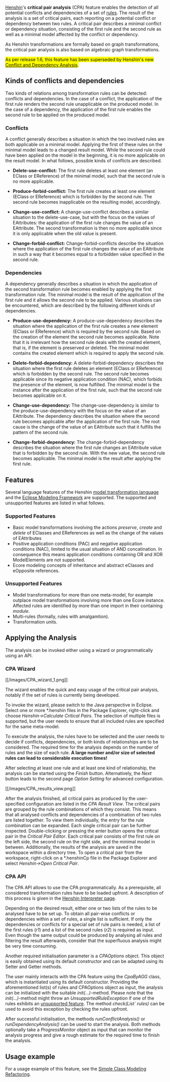 [Henshin](Home "wikilink")\'s **critical pair analysis** (CPA)
feature enables the detection of all potential conflicts and
dependencies of a set of
[rules](Transformation_Meta-Model#Basic_building_blocks:_Rules "wikilink").
The result of the analysis is a set of critical pairs, each reporting on
a potential conflict or dependency between two rules. A critical pair
describes a minimal conflict or dependency situation, consisting of the
first rule and the second rule as well as a minimal model affected by
the conflict or dependency.

As Henshin transformations are formally based on graph transformations,
the critical pair analysis is also based on algebraic graph
transformations.

<span style="background:#ffff00">As per release 1.6, this
feature has been superseded by Henshin\'s new [Conflict and Dependency
Analysis](Conflict_and_Dependency_Analysis "wikilink").</span>



## Kinds of conflicts and dependencies

Two kinds of relations among transformation rules can be detected:
conflicts and dependencies. In the case of a conflict, the application
of the first rule renders the second rule unapplicable on the produced
model. In the case of a dependency, the application of the first rule
enables the second rule to be applied on the produced model.

### Conflicts

A conflict generally describes a situation in which the two involved
rules are both applicable on a minimal model. Applying the first of
these rules on the minimal model leads to a changed result model. While
the second rule could have been applied on the model in the beginning,
it is no more applicable on the result model. In what follows, possible
kinds of conflicts are described.

-   **Delete-use-conflict:** The first rule deletes at least one element
    (an EClass or EReference) of the minimal model, such that the second
    rule is no more applicable.

<!-- -->

-   **Produce-forbid-conflict:** The first rule creates at least one
    element (EClass or EReference) which is forbidden by the second
    rule. The second rule becomes inapplicable on the resulting model,
    accordingly.

<!-- -->

-   **Change-use-conflict:** A change-use-conflict describes a similar
    situation to the delete-use-case, but with the focus on the values
    of EAttributes: the application of the first rule changes the value
    of an EAttribute. The second transformation is then no more
    applicable since it is only applicable when the old value is
    present.

<!-- -->

-   **Change-forbid-conflict:** Change-forbid-conflicts describe the
    situation where the application of the first rule changes the value
    of an EAttribute in such a way that it becomes equal to a forbidden
    value specified in the second rule.

### Dependencies

A dependency generally describes a situation in which the application of
the second transformation rule becomes enabled by applying the first
transformation rule. The minimal model is the result of the application
of the first rule and it allows the second rule to be applied. Various
situations can be encountered, which are described by the following
different kinds of dependencies.

-   **Produce-use-dependency:** A produce-use-dependency describes the
    situation where the application of the first rule creates a new
    element (EClass or EReference) which is required by the second rule.
    Based on the creation of the element the second rule becomes
    applicable. Note that it is irrelevant how the second rule deals
    with the created element, that is, if the element is preserved or
    deleted. The minimal model contains the created element which is
    required to apply the second rule.

<!-- -->

-   **Delete-forbid-dependency:** A delete-forbid-dependency describes
    the situation where the first rule deletes an element (EClass or
    EReference) which is forbidden by the second rule. The second rule
    becomes applicable since its negative application condition (NAC),
    which forbids the presence of the element, is now fulfilled. The
    minimal model is the instance after the application of the first
    rule, such that the second rule becomes applicable on it.

<!-- -->

-   **Change-use-dependency:** The change-use-dependency is similar to
    the produce-use-dependency with the focus on the value of an
    EAttribute. The dependency describes the situation where the second
    rule becomes applicable after the application of the first rule. The
    root cause is the change of the value of an EAttribute such that it
    fulfills the pattern of the second rule.

<!-- -->

-   **Change-forbid-dependency:** The change-forbid-dependency describes
    the situation where the first rule changes an EAttribute value that
    is forbidden by the second rule. With the new value, the second rule
    becomes applicable. The minimal model is the result after applying
    the first rule.

## Features

Several language features of the Henshin [model transformation
language](Transformation_Meta-Model "wikilink") and the [Eclipse
Modeling Framework](Eclipse_Modeling_Framework "wikilink") are
supported. The supported and unsupported features are listed in what
follows.

### Supported Features

-   Basic model transformations involving the actions *preserve*,
    *create* and *delete* of EClasses and EReferences as well as the
    change of the values of EAttributes
-   Positive application conditions (PAC) and negative application
    conditions (NAC), limited to the usual situation of AND
    concatination. In consequence this means application conditions
    containing OR and XOR ModelElements are not supported.
-   Ecore modeling concepts of inheritance and abstract eClasses and
    eOpposite references.

### Unsupported Features

-   Model transformations for more than one meta-model, for example
    outplace model transformations involving more than one Ecore
    instance. Affected rules are identified by more than one import in
    their containing *module*.
-   Multi-rules (formally, rules with amalgamtion).
-   Transformation units.

## Applying the Analysis

The analysis can be invoked either using a wizard or programmatically
using an API.

### CPA Wizard

[[/images/CPA_wizard_1.png]]

The wizard
enables the quick and easy usage of the critical pair analysis, notably
if the set of rules is currently being developed.

To invoke the wizard, please switch to the Java perspective in Eclipse.
Select one or more \*.henshin files in the Package Explorer, right-click
and choose *Henshin→Calculate Critical Pairs*. The selection of multiple
files is supported, but the user needs to ensure that all included rules
are specified for the same meta-model.

To execute the analysis, the rules have to be selected and the user
needs to decide if conflicts, dependencies, or both kinds of
relationships are to be considered. The required time for the analysis
depends on the number of rules and the size of each rule. **A large
number and/or size of selected rules can lead to considerable execution
times!**

After selecting at least one rule and at least one kind of relationship,
the analysis can be started using the *Finish* button. Alternatively,
the *Next* button leads to the second page *Option Setting* for advanced
configuration.

[[/images/CPA_results_view.png]]

After the analysis finished, all critical pairs as produced by the
user-specified configuration are listed in the *CPA Result View*. The
critical pairs are grouped by the rule combinations of which they
consist. This means that all analysed conflicts and dependencies of a
combination of two rules are listed together. To view them individually,
the entry for the rule combination can be expanded. Each single critical
pair can be further inspected. Double-clicking or pressing the enter
button opens the critical pair in the *Critical Pair Editor*. Each
critical pair consists of the first rule on the left side, the second
rule on the right side, and the minimal model in between. Additionally,
the results of the analysis are saved in the workspace within a
directory tree. To open a critical pair from the workspace, right-click
on a \*.henshinCp file in the Package Explorer and select *Henshin→Open
Critical Pair*.

### CPA API

The CPA API allows to use the CPA programmatically. As a prerequisite,
all considered transformation rules have to be loaded upfront. A
description of this process is given in the [Henshin Interpreter
page](Interpreter#Loading_.26_Saving "wikilink").

Depending on the desired result, either one or two lists of the rules to
be analysed have to be set up. To obtain all pair-wise conflicts or
dependencies within a set of rules, a single list is sufficient. If only
the dependencies or conflicts for a special set of rule pairs is needed,
a list of the first rules (*r1*) and a list of the second rules (*r2*)
is required as input. Even though the same output could be produced by
analysing all rules and filtering the result afterwards, consider that
the superfluous analysis might be very time consuming.

Another required initialisation parameter is a *CPAOptions* object. This
object is easily obtained using its default constructor and can be
adapted using its Setter and Getter methods.

The user mainly interacts with the CPA feature using the *CpaByAGG*
class, which is instantiated using its default constructor. Providing
the aforementioned list(s) of rules and CPAOptions object as input, the
analysis can be initialized with the suitable *init(...)*-method. Please
note that the *init(...)*-method might throw an
*UnsupportedRuleException* if one of the rules exhibits an [unsupported
feature](#Unsupported_Features "wikilink"). The method
*check(List`<Rule> rules)* can be used to avoid this exception
by checking the rules upfront.

After successful initialisation, the methods *runConflictAnalysis()* or
*runDependencyAnalysis()* can be used to start the analysis. Both
methods optionally take a *ProgressMonitor* object as input that can
monitor the analysis progress and give a rough estimate for the required
time to finish the analysis.

## Usage example

For a usage example of this feature, see the [Simple Class Modeling
Refactoring](https://www.eclipse.org/henshin/examples.php?example=simpleclassmodelingrefactoring).



